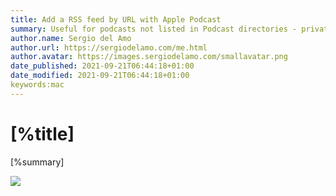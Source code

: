 ```yaml
---
title: Add a RSS feed by URL with Apple Podcast
summary: Useful for podcasts not listed in Podcast directories - private podcasts, company podcasts.
author.name: Sergio del Amo
author.url: https://sergiodelamo.com/me.html
author.avatar: https://images.sergiodelamo.com/smallavatar.png 
date_published: 2021-09-21T06:44:18+01:00
date_modified: 2021-09-21T06:44:18+01:00
keywords:mac
---
```


# [%title]

[%summary]

![](https://images.sergiodelamo.com/add-a-show-by-url.png)